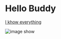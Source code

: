 # Hello Buddy

[I khow everything](https://www.google.co.th)

![image show](http://1.3qdc.com/old/sakid/2006/10/162013429_db8a22b373_b.jpg)
